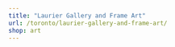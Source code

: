 ```yaml
---
title: "Laurier Gallery and Frame Art"
url: /toronto/laurier-gallery-and-frame-art/
shop: art
---
```

